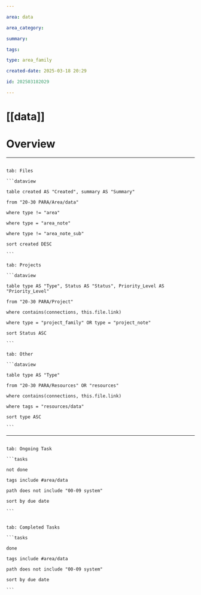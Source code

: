 ```yaml
---

area: data

area_category:

summary:

tags:

type: area_family

created-date: 2025-03-18 20:29

id: 202503182029

---
```


# [[data]]

# Overview



---

````tabs

tab: Files

```dataview

table created AS "Created", summary AS "Summary"

from "20-30 PARA/Area/data"

where type != "area"

where type = "area_note"

where type != "area_note_sub"

sort created DESC

```

tab: Projects

```dataview

table type AS "Type", Status AS "Status", Priority_Level AS "Priority_Level"

from "20-30 PARA/Project"

where contains(connections, this.file.link)

where type = "project_family" OR type = "project_note"

sort Status ASC

```

tab: Other

```dataview

table type AS "Type"

from "20-30 PARA/Resources" OR "resources"

where contains(connections, this.file.link)

where tags = "resources/data"

sort type ASC

```

````

---
  

````tabs

tab: Ongoing Task

```tasks

not done

tags include #area/data

path does not include "00-09 system"

sort by due date

```

````

````tabs

tab: Completed Tasks

```tasks

done

tags include #area/data

path does not include "00-09 system"

sort by due date

```

````

  


